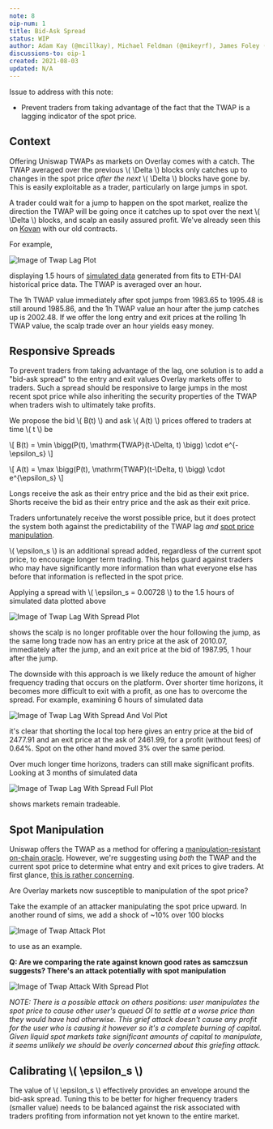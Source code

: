 ```yaml
---
note: 8
oip-num: 1
title: Bid-Ask Spread
status: WIP
author: Adam Kay (@mcillkay), Michael Feldman (@mikeyrf), James Foley (@realisation)
discussions-to: oip-1
created: 2021-08-03
updated: N/A
---
```


Issue to address with this note:

- Prevent traders from taking advantage of the fact that the TWAP is a lagging indicator of the spot price.


## Context

Offering Uniswap TWAPs as markets on Overlay comes with a catch. The TWAP averaged over the previous \\( \Delta \\) blocks only catches up to changes in the spot price *after the next* \\( \Delta \\) blocks have gone by. This is easily exploitable as a trader, particularly on large jumps in spot.

A trader could wait for a jump to happen on the spot market, realize the direction the TWAP will be going once it catches up to spot over the next \\( \Delta \\) blocks, and scalp an easily assured profit. We've already seen this on [Kovan](https://kovan.overlay.exchange/) with our old contracts.

For example,

![Image of Twap Lag Plot](../assets/oip-1/twap_lag.png)

displaying 1.5 hours of [simulated data](https://github.com/overlay-market/pystable/blob/main/example/montecarlo.py) generated from fits to ETH-DAI historical price data. The TWAP is averaged over an hour.

The 1h TWAP value immediately after spot jumps from 1983.65 to 1995.48 is still around 1985.86, and the 1h TWAP value an hour after the jump catches up is 2002.48. If we offer the long entry and exit prices at the rolling 1h TWAP value, the scalp trade over an hour yields easy money.


## Responsive Spreads

To prevent traders from taking advantage of the lag, one solution is to add a "bid-ask spread" to the entry and exit values Overlay markets offer to traders. Such a spread should be responsive to large jumps in the most recent spot price while also inheriting the security properties of the TWAP when traders wish to ultimately take profits.

We propose the bid \\( B(t) \\) and ask \\( A(t) \\) prices offered to traders at time \\( t \\) be

\\[ B(t) = \min \bigg(P(t), \mathrm{TWAP}(t-\Delta, t) \bigg) \cdot e^{-\epsilon_s} \\]

\\[ A(t) = \max \bigg(P(t), \mathrm{TWAP}(t-\Delta, t) \bigg) \cdot e^{\epsilon_s}  \\]

Longs receive the ask as their entry price and the bid as their exit price. Shorts receive the bid as their entry price and the ask as their exit price.

Traders unfortunately receive the worst possible price, but it does protect the system both against the predictability of the TWAP lag *and* [spot price manipulation](#spot-manipulation).

\\( \epsilon_s \\) is an additional spread added, regardless of the current spot price, to encourage longer term trading. This helps guard against traders who may have significantly more information than what everyone else has before that information is reflected in the spot price.

Applying a spread with \\( \epsilon_s = 0.00728 \\) to the 1.5 hours of simulated data plotted above

![Image of Twap Lag With Spread Plot](../assets/oip-1/twap_lag_spread.png)

shows the scalp is no longer profitable over the hour following the jump, as the same long trade now has an entry price at the ask of 2010.07, immediately after the jump, and an exit price at the bid of 1987.95, 1 hour after the jump.

The downside with this approach is we likely reduce the amount of higher frequency trading that occurs on the platform. Over shorter time horizons, it becomes more difficult to exit with a profit, as one has to overcome the spread. For example, examining 6 hours of simulated data

![Image of Twap Lag With Spread And Vol Plot](../assets/oip-1/twap_lag_spread_vol.png)

it's clear that shorting the local top here gives an entry price at the bid of 2477.91 and an exit price at the ask of 2461.99, for a profit (without fees) of 0.64%. Spot on the other hand moved 3% over the same period.

Over much longer time horizons, traders can still make significant profits. Looking at 3 months of simulated data

![Image of Twap Lag With Spread Full Plot](../assets/oip-1/twap_lag_spread_all.png)

shows markets remain tradeable.


## Spot Manipulation

Uniswap offers the TWAP as a method for offering a [manipulation-resistant on-chain oracle](https://uniswap.org/whitepaper.pdf). However, we're suggesting using *both* the TWAP and the current spot price to determine what entry and exit prices to give traders. At first glance, [this is rather concerning](https://samczsun.com/taking-undercollateralized-loans-for-fun-and-for-profit/).

Are Overlay markets now susceptible to manipulation of the spot price?

Take the example of an attacker manipulating the spot price upward. In another round of sims, we add a shock of ~10% over 100 blocks

![Image of Twap Attack Plot](../assets/oip-1/twap_attack.png)

to use as an example.

**Q: Are we comparing the rate against known good rates as samczsun suggests? There's an attack potentially with spot manipulation**

![Image of Twap Attack With Spread Plot](../assets/oip-1/twap_attack_spread.png)

*NOTE: There is a possible attack on others positions: user manipulates the spot price to cause other user's queued OI to settle at a worse price than they would have had otherwise. This grief attack doesn't cause any profit for the user who is causing it however so it's a complete burning of capital. Given liquid spot markets take significant amounts of capital to manipulate, it seems unlikely we should be overly concerned about this griefing attack.*


## Calibrating \\( \epsilon_s \\)

The value of \\( \epsilon_s \\) effectively provides an envelope around the bid-ask spread. Tuning this to be better for higher frequency traders (smaller value) needs to be balanced against the risk associated with traders profiting from information not yet known to the entire market.
